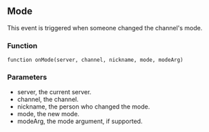 ## Mode

This event is triggered when someone changed the channel's mode.

### Function

	function onMode(server, channel, nickname, mode, modeArg)

### Parameters

* server, the current server.
* channel, the channel.
* nickname, the person who changed the mode.
* mode, the new mode.
* modeArg, the mode argument, if supported.

<!--- vim: set syntax=mkd: -->
